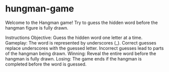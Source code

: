 # hungman-game
Welcome to the Hangman game! Try to guess the hidden word before the hangman figure is fully drawn.

Instructions
Objective: Guess the hidden word one letter at a time.
Gameplay:
The word is represented by underscores (_).
Correct guesses replace underscores with the guessed letter.
Incorrect guesses lead to parts of the hangman being drawn.
Winning: Reveal the entire word before the hangman is fully drawn.
Losing: The game ends if the hangman is completed before the word is guessed.
